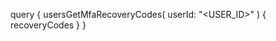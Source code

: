 query {
    usersGetMfaRecoveryCodes(
        userId: "<USER_ID>"
    ) {
        recoveryCodes
    }
}
